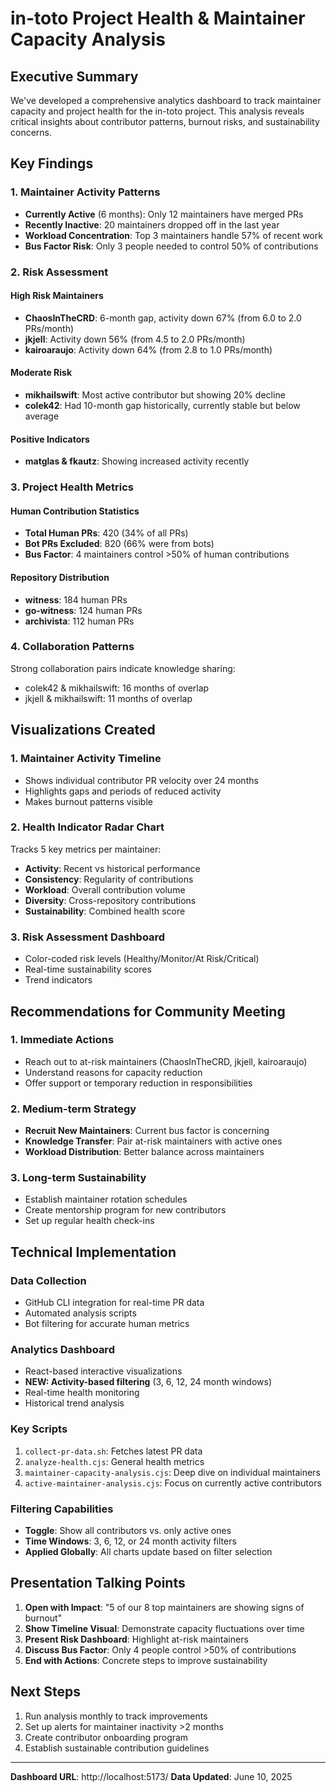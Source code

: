 # in-toto Project Health & Maintainer Capacity Analysis

## Executive Summary

We've developed a comprehensive analytics dashboard to track maintainer capacity and project health for the in-toto project. This analysis reveals critical insights about contributor patterns, burnout risks, and sustainability concerns.

## Key Findings

### 1. Maintainer Activity Patterns
- **Currently Active** (6 months): Only 12 maintainers have merged PRs
- **Recently Inactive**: 20 maintainers dropped off in the last year
- **Workload Concentration**: Top 3 maintainers handle 57% of recent work
- **Bus Factor Risk**: Only 3 people needed to control 50% of contributions

### 2. Risk Assessment

#### High Risk Maintainers
- **ChaosInTheCRD**: 6-month gap, activity down 67% (from 6.0 to 2.0 PRs/month)
- **jkjell**: Activity down 56% (from 4.5 to 2.0 PRs/month)
- **kairoaraujo**: Activity down 64% (from 2.8 to 1.0 PRs/month)

#### Moderate Risk
- **mikhailswift**: Most active contributor but showing 20% decline
- **colek42**: Had 10-month gap historically, currently stable but below average

#### Positive Indicators
- **matglas & fkautz**: Showing increased activity recently

### 3. Project Health Metrics

#### Human Contribution Statistics
- **Total Human PRs**: 420 (34% of all PRs)
- **Bot PRs Excluded**: 820 (66% were from bots)
- **Bus Factor**: 4 maintainers control >50% of human contributions

#### Repository Distribution
- **witness**: 184 human PRs
- **go-witness**: 124 human PRs  
- **archivista**: 112 human PRs

### 4. Collaboration Patterns
Strong collaboration pairs indicate knowledge sharing:
- colek42 & mikhailswift: 16 months of overlap
- jkjell & mikhailswift: 11 months of overlap

## Visualizations Created

### 1. **Maintainer Activity Timeline**
- Shows individual contributor PR velocity over 24 months
- Highlights gaps and periods of reduced activity
- Makes burnout patterns visible

### 2. **Health Indicator Radar Chart**
Tracks 5 key metrics per maintainer:
- **Activity**: Recent vs historical performance
- **Consistency**: Regularity of contributions
- **Workload**: Overall contribution volume
- **Diversity**: Cross-repository contributions
- **Sustainability**: Combined health score

### 3. **Risk Assessment Dashboard**
- Color-coded risk levels (Healthy/Monitor/At Risk/Critical)
- Real-time sustainability scores
- Trend indicators

## Recommendations for Community Meeting

### 1. **Immediate Actions**
- Reach out to at-risk maintainers (ChaosInTheCRD, jkjell, kairoaraujo)
- Understand reasons for capacity reduction
- Offer support or temporary reduction in responsibilities

### 2. **Medium-term Strategy**
- **Recruit New Maintainers**: Current bus factor is concerning
- **Knowledge Transfer**: Pair at-risk maintainers with active ones
- **Workload Distribution**: Better balance across maintainers

### 3. **Long-term Sustainability**
- Establish maintainer rotation schedules
- Create mentorship program for new contributors
- Set up regular health check-ins

## Technical Implementation

### Data Collection
- GitHub CLI integration for real-time PR data
- Automated analysis scripts
- Bot filtering for accurate human metrics

### Analytics Dashboard
- React-based interactive visualizations
- **NEW: Activity-based filtering** (3, 6, 12, 24 month windows)
- Real-time health monitoring
- Historical trend analysis

### Key Scripts
1. `collect-pr-data.sh`: Fetches latest PR data
2. `analyze-health.cjs`: General health metrics
3. `maintainer-capacity-analysis.cjs`: Deep dive on individual maintainers
4. `active-maintainer-analysis.cjs`: Focus on currently active contributors

### Filtering Capabilities
- **Toggle**: Show all contributors vs. only active ones
- **Time Windows**: 3, 6, 12, or 24 month activity filters
- **Applied Globally**: All charts update based on filter selection

## Presentation Talking Points

1. **Open with Impact**: "5 of our 8 top maintainers are showing signs of burnout"
2. **Show Timeline Visual**: Demonstrate capacity fluctuations over time
3. **Present Risk Dashboard**: Highlight at-risk maintainers
4. **Discuss Bus Factor**: Only 4 people control >50% of contributions
5. **End with Actions**: Concrete steps to improve sustainability

## Next Steps

1. Run analysis monthly to track improvements
2. Set up alerts for maintainer inactivity >2 months
3. Create contributor onboarding program
4. Establish sustainable contribution guidelines

---

**Dashboard URL**: http://localhost:5173/
**Data Updated**: June 10, 2025